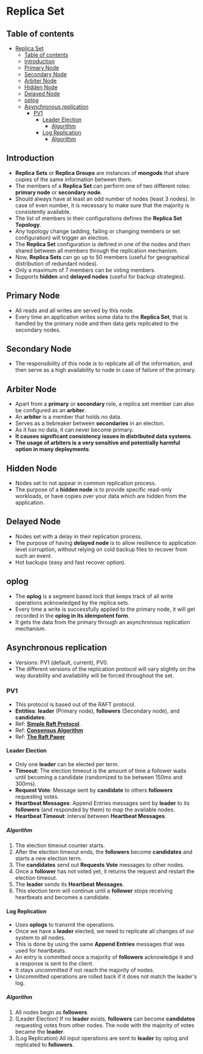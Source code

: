 # Replica Set

## Table of contents

- [Replica Set](#replica-set)
  - [Table of contents](#table-of-contents)
  - [Introduction](#introduction)
  - [Primary Node](#primary-node)
  - [Secondary Node](#secondary-node)
  - [Arbiter Node](#arbiter-node)
  - [Hidden Node](#hidden-node)
  - [Delayed Node](#delayed-node)
  - [oplog](#oplog)
  - [Asynchronous replication](#asynchronous-replication)
    - [PV1](#pv1)
      - [Leader Election](#leader-election)
        - [Algorithm](#algorithm)
      - [Log Replication](#log-replication)
        - [Algorithm](#algorithm-1)

## Introduction

- **Replica Sets** or **Replica Groups** are instances of **mongods** that share copies of the same information between them.
- The members of a **Replica Set** can perform one of two different roles: **primary node** or **secondary node**.
- Should always have at least an odd number of nodes (least 3 nodes). In case of even number, it is necessary to make sure that the majority is consistently available.
- The list of members in their configurations defines the **Replica Set Topology**.
- Any topology change (adding, failing or changing members or set configuration) will trigger an election.
- The **Replica Set** configuration is defined in one of the nodes and then shared between all members through the replication mechanism.
- Now, **Replica Sets** can go up to 50 members (useful for geographical distribution of redundant nodes).
- Only a maximum of 7 members can be voting members.
- Supports **hidden** and **delayed nodes** (useful for backup strategies).

## Primary Node

- All reads and all writes are served by this node.
- Every time an application writes some data to the **Replica Set**, that is handled by the primary node and then data gets replicated to the secondary nodes.

## Secondary Node

- The responsibility of this node is to replicate all of the information, and then serve as a high availability to node in case of failure of the primary.

## Arbiter Node

- Apart from a **primary** or **secondary** role, a replica set member can also be configured as an **arbiter**.
- An **arbiter** is a member that holds no data.
- Serves as a tiebreaker between **secondaries** in an election.
- As it has no data, it can never become primary.
- **It causes significant consistency issues in distributed data systems**.
- **The usage of arbiters is a very sensitive and potentially harmful option in many deployments**.

## Hidden Node

- Nodes set to not appear in common replication process.
- The purpose of a **hidden node** is to provide specific read-only workloads, or have copies over your data which are hidden from the application.

## Delayed Node

- Nodes set with a delay in their replication process.
- The purpose of having **delayed node** is to allow resilience to application level corruption, without relying on cold backup files to recover from such an event.
- Hot backups (easy and fast recover option).

## oplog

- The **oplog** is a segment based lock that keeps track of all write operations acknowledged by the replica sets.
- Every time a write is successfully applied to the primary node, it will get recorded in the **oplog in its idempotent form**.
- It gets the data from the primary through an asynchronous replication mechanism.

## Asynchronous replication

- Versions: PV1 (default, current), PV0.
- The different versions of the replication protocol will vary slightly on the way durability and availability will be forced throughout the set.

### PV1

- This protocol is based out of the RAFT protocol.
- **Entities**: **leader** (Primary node), **followers** (Secondary node), and **candidates**.
- Ref: [**Simple Raft Protocol**](http://thesecretlivesofdata.com/raft/).
- Ref: [**Consensus Algorithm**](https://raft.github.io/)
- Ref: [**The Raft Paper**](https://raft.github.io/raft.pdf)

#### Leader Election

- Only one **leader** can be elected per term.
- **Timeout**: The election timeout is the amount of time a follower waits until becoming a candidate (randomized to be between 150ms and 300ms).
- **Request Vote**: Message sent by **candidate** to others **followers** requesting votes.
- **Heartbeat Messages**:  Append Entries messages sent by **leader** to its **followers** (and responded by them) to map the available nodes.
- **Heartbeat Timeout**: interval between **Heartbeat Messages**.

##### Algorithm

1. The election timeout counter starts.
2. After the election timeout ends, the **followers** become **candidates** and starts a new election term.
3. The **candidates** send out **Requests Vote** messages to other nodes.
4. Once a **follower** has not voted yet, it returns the request and restart the election timeout.
5. The **leader** sends its **Heartbeat Messages**.
6. This election term will continue until a **follower** stops receiving heartbeats and becomes a candidate.

#### Log Replication

- Uses **oplogs** to transmit the operations.
- Once we have a **leader** elected, we need to replicate all changes of our system to all nodes.
- This is done by using the same **Append Entries** messages that was used for heartbeats.
- An entry is committed once a majority of **followers** acknowledge it and a response is sent to the client.
- It stays uncommitted if not reach the majority of nodes.
- Uncommitted operations are rolled back if it does not match the leader's log.

##### Algorithm

1. All nodes begin as **followers**.
2. (Leader Election) If no **leader** exists, **followers** can become **candidates** requesting votes from other nodes. The node with the majority of votes became the **leader**.
3. (Log Replication) All input operations are sent to **leader** by oplog and replicated to **followers**.
